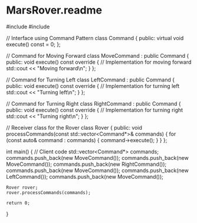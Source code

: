 # MarsRover.readme


#include<iostream>
#include<vector>

//  Interface using Command Pattern
class Command {
public:
    virtual void execute() const = 0;
};

// Command for Moving Forward
class MoveCommand : public Command {
public:
    void execute() const override {
        // Implementation for moving forward
        std::cout << "Moving forward\n";
    }
};

// Command for Turning Left
class LeftCommand : public Command {
public:
    void execute() const override {
        // Implementation for turning left
        std::cout << "Turning left\n";
    }
};

// Command for Turning Right
class RightCommand : public Command {
public:
    void execute() const override {
        // Implementation for turning right
        std::cout << "Turning right\n";
    }
};

// Receiver class for the Rover
class Rover {
public:
    void processCommands(const std::vector<Command*>& commands) {
        for (const auto& command : commands) {
            command->execute();
        }
    }
};

int main() {
    // Client code
    std::vector<Command*> commands;
    commands.push_back(new MoveCommand());
    commands.push_back(new MoveCommand());
    commands.push_back(new RightCommand());
    commands.push_back(new MoveCommand());
    commands.push_back(new LeftCommand());
    commands.push_back(new MoveCommand());

    Rover rover;
    rover.processCommands(commands);

    return 0;
}
